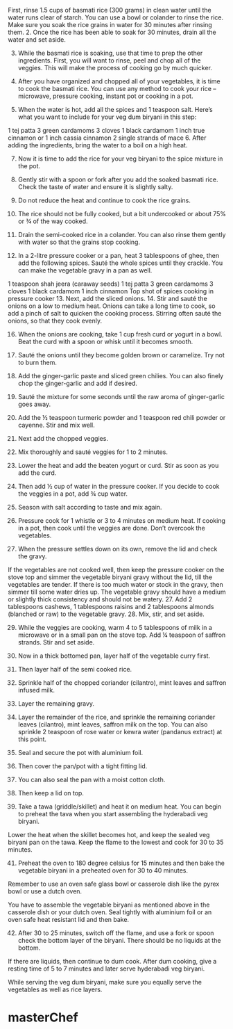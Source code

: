  First, rinse 1.5 cups of basmati rice (300 grams) in clean water until the water runs clear of starch. You can use a bowl or colander to rinse the rice. Make sure you soak the rice grains in water for 30 minutes after rinsing them.
 2. Once the rice has been able to soak for 30 minutes, drain all the water and set aside.

3. While the basmati rice is soaking, use that time to prep the other ingredients. First, you will want to rinse, peel and chop all of the veggies. This will make the process of cooking go by much quicker.

4. After you have organized and chopped all of your vegetables, it is time to cook the basmati rice. You can use any method to cook your rice – microwave, pressure cooking, instant pot or cooking in a pot.

5. When the water is hot, add all the spices and 1 teaspoon salt. Here’s what you want to include for your veg dum biryani in this step:

1 tej patta
3 green cardamoms
3 cloves
1 black cardamom
1 inch true cinnamon or 1 inch cassia cinnamon
2 single strands of mace
6. After adding the ingredients, bring the water to a boil on a high heat.

7. Now it is time to add the rice for your veg biryani to the spice mixture in the pot.

8. Gently stir with a spoon or fork after you add the soaked basmati rice. Check the taste of water and ensure it is slightly salty.

9. Do not reduce the heat and continue to cook the rice grains.

10. The rice should not be fully cooked, but a bit undercooked or about 75% or ¾ of the way cooked.

11. Drain the semi-cooked rice in a colander. You can also rinse them gently with water so that the grains stop cooking.

12. In a 2-litre pressure cooker or a pan, heat 3 tablespoons of ghee, then add the following spices. Sauté the whole spices until they crackle. You can make the vegetable gravy in a pan as well.

1 teaspoon shah jeera (caraway seeds)
1 tej patta
3 green cardamoms
3 cloves
1 black cardamom
1 inch cinnamon
Top shot of spices cooking in pressure cooker
13. Next, add the sliced onions.
14. Stir and sauté the onions on a low to medium heat. Onions can take a long time to cook, so add a pinch of salt to quicken the cooking process. Stirring often sauté the onions, so that they cook evenly.

16. When the onions are cooking, take 1 cup fresh curd or yogurt in a bowl. Beat the curd with a spoon or whisk until it becomes smooth.

17. Sauté the onions until they become golden brown or caramelize. Try not to burn them.

18. Add the ginger-garlic paste and sliced green chilies. You can also finely chop the ginger-garlic and add if desired.

19. Sauté the mixture for some seconds until the raw aroma of ginger-garlic goes away.

20. Add the ½ teaspoon turmeric powder and 1 teaspoon red chili powder or cayenne. Stir and mix well.

21. Next add the chopped veggies.

21. Mix thoroughly and sauté veggies for 1 to 2 minutes.

22. Lower the heat and add the beaten yogurt or curd. Stir as soon as you add the curd.

23. Then add ½ cup of water in the pressure cooker. If you decide to cook the veggies in a pot, add ¾ cup water.

24. Season with salt according to taste and mix again.

25. Pressure cook for 1 whistle or 3 to 4 minutes on medium heat. If cooking in a pot, then cook until the veggies are done. Don’t overcook the vegetables.

26. When the pressure settles down on its own, remove the lid and check the gravy.

If the vegetables are not cooked well, then keep the pressure cooker on the stove top and simmer the vegetable biryani gravy without the lid, till the vegetables are tender.
If there is too much water or stock in the gravy, then simmer till some water dries up. The vegetable gravy should have a medium or slightly thick consistency and should not be watery.
27. Add 2 tablespoons cashews, 1 tablespoons raisins and 2 tablespoons almonds (blanched or raw) to the vegetable gravy.
28. Mix, stir, and set aside.

29. While the veggies are cooking, warm 4 to 5 tablespoons of milk in a microwave or in a small pan on the stove top. Add ¼ teaspoon of saffron strands. Stir and set aside.

30. Now in a thick bottomed pan, layer half of the vegetable curry first.

31. Then layer half of the semi cooked rice.

32. Sprinkle half of the chopped coriander (cilantro), mint leaves and saffron infused milk.

33. Layer the remaining gravy.

34. Layer the remainder of the rice, and sprinkle the remaining coriander leaves (cilantro), mint leaves, saffron milk on the top. You can also sprinkle 2 teaspoon of rose water or kewra water (pandanus extract) at this point.

35. Seal and secure the pot with aluminium foil.

36. Then cover the pan/pot with a tight fitting lid.

37. You can also seal the pan with a moist cotton cloth.

38. Then keep a lid on top.

40. Take a tawa (griddle/skillet) and heat it on medium heat. You can begin to preheat the tava when you start assembling the hyderabadi veg biryani.

Lower the heat when the skillet becomes hot, and keep the sealed veg biryani pan on the tawa. Keep the flame to the lowest and cook for 30 to 35 minutes.

41. Preheat the oven to 180 degree celsius for 15 minutes and then bake the vegetable biryani in a preheated oven for 30 to 40 minutes.

Remember to use an oven safe glass bowl or casserole dish like the pyrex bowl or use a dutch oven.

You have to assemble the vegetable biryani as mentioned above in the casserole dish or your dutch oven. Seal tightly with aluminium foil or an oven safe heat resistant lid and then bake.

42. After 30 to 25 minutes, switch off the flame, and use a fork or spoon check the bottom layer of the biryani. There should be no liquids at the bottom.

If there are liquids, then continue to dum cook. After dum cooking, give a resting time of 5 to 7 minutes and later serve hyderabadi veg biryani.

While serving the veg dum biryani, make sure you equally serve the vegetables as well as rice layers.

# masterChef
